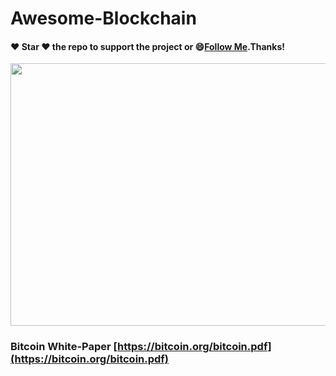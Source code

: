 # Awesome-Blockchain
#### :heart: Star :heart: the repo to support the project or :smile:[Follow Me](https://github.com/pedromassango).Thanks!

<img src="https://github.com/octivia/Awesome-Blockchain/blob/master/Images/blockchain1.png" alt="" 
width="1050" height="420" >
### Bitcoin White-Paper [https://bitcoin.org/bitcoin.pdf](https://bitcoin.org/bitcoin.pdf)
